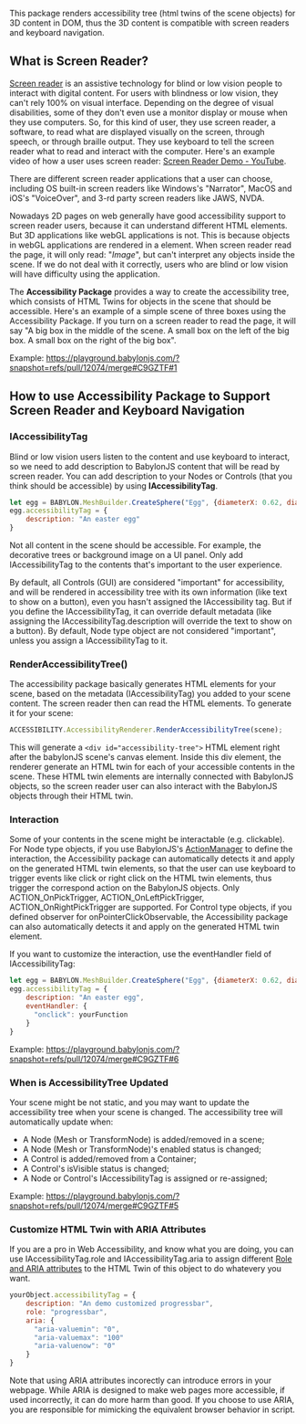 This package renders accessibility tree (html twins of the scene objects) for 3D content in DOM, thus the 3D content is compatible with screen readers and keyboard navigation.

## What is Screen Reader?

[Screen reader](https://en.wikipedia.org/wiki/Screen_reader) is an assistive technology for blind or low vision people to interact with digital content. For users with blindness or low vision, they can't rely 100% on visual interface. Depending on the degree of visual disabilities, some of they don't even use a monitor display or mouse when they use computers. So, for this kind of user, they use screen reader, a software, to read what are displayed visually on the screen, through speech, or through braille output. They use keyboard to tell the screen reader what to read and interact with the computer. Here's an example video of how a user uses screen reader: [Screen Reader Demo - YouTube](https://www.youtube.com/watch?v=q_ATY9gimOM&ab_channel=SLCCUniversalAccess).

There are different screen reader applications that a user can choose, including OS built-in screen readers like Windows's "Narrator", MacOS and iOS's "VoiceOver", and 3-rd party screen readers like JAWS, NVDA.

Nowadays 2D pages on web generally have good accessibility support to screen reader users, because it can understand different HTML elements. But 3D applications like webGL applications is not. This is because objects in webGL applications are rendered in a <canvas> element. When screen reader read the page, it will only read: "*Image*", but can't interpret any objects inside the scene. If we do not deal with it correctly, users who are blind or low vision will have difficulty using the application.

The **Accessibility Package** provides a way to create the accessibility tree, which consists of HTML Twins for objects in the scene that should be accessible. Here's an example of a simple scene of three boxes using the Accessibility Package. If you turn on a screen reader to read the page, it will say "A big box in the middle of the scene. A small box on the left of the big box. A small box on the right of the big box".

Example:
https://playground.babylonjs.com/?snapshot=refs/pull/12074/merge#C9GZTF#1

## How to use Accessibility Package to Support Screen Reader and Keyboard Navigation

### IAccessibilityTag

Blind or low vision users listen to the content and use keyboard to interact, so we need to add description to BabylonJS content that will be read by screen reader. You can add description to your Nodes or Controls (that you think should be accessible) by using **IAccessibilityTag**.

```javascript
let egg = BABYLON.MeshBuilder.CreateSphere("Egg", {diameterX: 0.62, diameterY: 0.8, diameterZ: 0.6}, scene);
egg.accessibilityTag = {
    description: "An easter egg"
}
```

Not all content in the scene should be accessible. For example, the decorative trees or background image on a UI panel. Only add IAccessibilityTag to the contents that's important to the user experience.

By default, all Controls (GUI) are considered "important" for accessibility, and will be rendered in accessibility tree with its own information (like text to show on a button), even you hasn't assigned the IAccessibility tag. But if you define the IAccessibilityTag, it can override default metadata (like assigning the IAccessibilityTag.description will override the text to show on a button). By default, Node type object are not considered "important", unless you assign a IAccessibilityTag to it.

### RenderAccessibilityTree()

The accessibility package basically generates HTML elements for your scene, based on the metadata (IAccessibilityTag) you added to your scene content. The screen reader then can read the HTML elements. To generate it for your scene:

```javascript
ACCESSIBILITY.AccessibilityRenderer.RenderAccessibilityTree(scene);
```

This will generate a `<div id="accessibility-tree">` HTML element right after the babylonJS scene's canvas element. Inside this div element, the renderer generate an HTML twin for each of your accessible contents in the scene. These HTML twin elements are internally connected with BabylonJS objects, so the screen reader user can also interact with the BabylonJS objects through their HTML twin.

### Interaction

Some of your contents in the scene might be interactable (e.g. clickable). For Node type objects, if you use BabylonJS's [ActionManager](https://doc.babylonjs.com/divingDeeper/events/actions) to define the interaction, the Accessibility package can automatically detects it and apply on the generated HTML twin elements, so that the user can use keyboard to trigger events like click or right click on the HTML twin elements, thus trigger the correspond action on the BabylonJS objects. Only ACTION_OnPickTrigger, ACTION_OnLeftPickTrigger, ACTION_OnRightPickTrigger are supported. For Control type objects, if you defined observer for onPointerClickObservable, the Accessibility package can also automatically detects it and apply on the generated HTML twin element.

If you want to customize the interaction, use the eventHandler field of IAccessibilityTag:

```javascript
let egg = BABYLON.MeshBuilder.CreateSphere("Egg", {diameterX: 0.62, diameterY: 0.8, diameterZ: 0.6}, scene);
egg.accessibilityTag = {
    description: "An easter egg",
    eventHandler: {
      "onclick": yourFunction
    }
}
```
Example:
https://playground.babylonjs.com/?snapshot=refs/pull/12074/merge#C9GZTF#6

### When is AccessibilityTree Updated
Your scene might be not static, and you may want to update the accessibility tree when your scene is changed. The accessibility tree will automatically update when:

- A Node (Mesh or TransformNode) is added/removed in a scene;
- A Node (Mesh or TransformNode)'s enabled status is changed;
- A Control is added/removed from a Container;
- A Control's isVisible status is changed;
- A Node or Control's IAccessibilityTag is assigned or re-assigned;

Example:
https://playground.babylonjs.com/?snapshot=refs/pull/12074/merge#C9GZTF#5

### Customize HTML Twin with ARIA Attributes
If you are a pro in Web Accessibility, and know what you are doing, you can use IAccessibilityTag.role and IAccessibilityTag.aria to assign different [Role and ARIA attributes](https://developer.mozilla.org/en-US/docs/Web/Accessibility/ARIA) to the HTML Twin of this object to do whatevery you want.

```javascript
yourObject.accessibilityTag = {
    description: "An demo customized progressbar",
    role: "progressbar",
    aria: {
      "aria-valuemin": "0",
      "aria-valuemax": "100"
      "aria-valuenow": "0"
    }
}
```

Note that using ARIA attributes incorectly can introduce errors in your webpage. While ARIA is designed to make web pages more accessible, if used incorrectly, it can do more harm than good. If you choose to use ARIA, you are responsible for mimicking the equivalent browser behavior in script.

